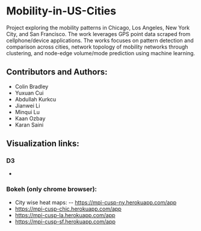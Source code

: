 # Mobility-in-US-Cities
Project exploring the mobility patterns in Chicago, Los Angeles, New York City, and San Francisco. The work leverages GPS point data scraped from cellphone/device applications. The works focuses on pattern detection and comparison across cities, network topology of mobility networks through clustering, and node-edge volume/mode prediction using machine learning.

## Contributors and Authors:

- Colin Bradley
- Yuxuan Cui
- Abdullah Kurkcu 
- Jianwei Li
- Minqui Lu
- Kaan Ozbay
- Karan Saini

## Visualization links:

### D3

- 

### Bokeh (only chrome browser):

- City wise heat maps:
-- https://mpi-cusp-ny.herokuapp.com/app
- https://mpi-cusp-chic.herokuapp.com/app
- https://mpi-cusp-la.herokuapp.com/app
- https://mpi-cusp-sf.herokuapp.com/app
